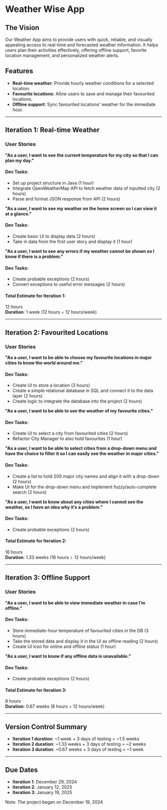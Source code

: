 # Weather Wise App

## The Vision
Our Weather App aims to provide users with quick, reliable, and visually appealing access to real-time and forecasted weather information. It helps users plan their activities effectively, offering offline support, favorite location management, and personalized weather alerts.

## Features
- **Real-time weather**: Provide hourly weather conditions for a selected location.
- **Favourite locations**: Allow users to save and manage their favourited locations.
- **Offline support**: Sync favourited locations’ weather for the immediate hour.

---

## Iteration 1: Real-time Weather
### User Stories
**"As a user, I want to see the current temperature for my city so that I can plan my day."**

#### Dev Tasks:
- Set up project structure in Java (1 hour)
- Integrate OpenWeatherMap API to fetch weather data of inputted city (2 hours)
- Parse and format JSON response from API (2 hours)

**"As a user, I want to see my weather on the home screen so I can view it at a glance."**

#### Dev Tasks:
- Create basic UI to display data (2 hours)
- Take in data from the first user story and display it (1 hour)

**"As a user, I want to see any errors if my weather cannot be shown so I know if there is a problem."**

#### Dev Tasks:
- Create probable exceptions (2 hours)
- Convert exceptions to useful error messages (2 hours)

#### Total Estimate for Iteration 1:
12 hours  
**Duration**: 1 week (12 hours ÷ 12 hours/week)

---

## Iteration 2: Favourited Locations
### User Stories
**"As a user, I want to be able to choose my favourite locations in major cities to know the world around me."**

#### Dev Tasks:
- Create UI to store a location (3 hours)
- Create a simple relational database in SQL and connect it to the data layer (2 hours)
- Create logic to integrate the database into the project (2 hours)

**"As a user, I want to be able to see the weather of my favourite cities."**

#### Dev Tasks:
- Create UI to select a city from favourited cities (2 hours)
- Refactor City Manager to also hold favourites (1 hour)

**"As a user, I want to be able to select cities from a drop-down menu and have the choice to filter it so I can easily see the weather in major cities."**

#### Dev Tasks:
- Create a list to hold 200 major city names and align it with a drop-down (2 hours)
- Make UI for the drop-down menu and implement fuzzy/auto-complete search (2 hours)

**"As a user, I want to know about any cities where I cannot see the weather, so I have an idea why it’s a problem."**

#### Dev Tasks:
- Create probable exceptions (2 hours)

#### Total Estimate for Iteration 2:
16 hours  
**Duration**: 1.33 weeks (16 hours ÷ 12 hours/week)

---

## Iteration 3: Offline Support
### User Stories
**"As a user, I want to be able to view immediate weather in case I’m offline."**

#### Dev Tasks:
- Store immediate-hour temperature of favourited cities in the DB (3 hours)
- Take the stored data and display it in the UI as offline reading (2 hours)
- Create UI icon for online and offline status (1 hour)

**"As a user, I want to know if any offline data is unavailable."**

#### Dev Tasks:
- Create probable exceptions (2 hours)

#### Total Estimate for Iteration 3:
8 hours  
**Duration**: 0.67 weeks (8 hours ÷ 12 hours/week)

---

## Version Control Summary
- **Iteration 1 duration**: ~1 week + 3 days of testing = ~1.5 weeks
- **Iteration 2 duration**: ~1.33 weeks + 3 days of testing = ~2 weeks
- **Iteration 3 duration**: ~0.67 weeks + 3 days of testing = ~1 week

---

## Due Dates
- **Iteration 1**: December 29, 2024
- **Iteration 2**: January 12, 2025
- **Iteration 3**: January 19, 2025

Note: The project began on December 19, 2024
